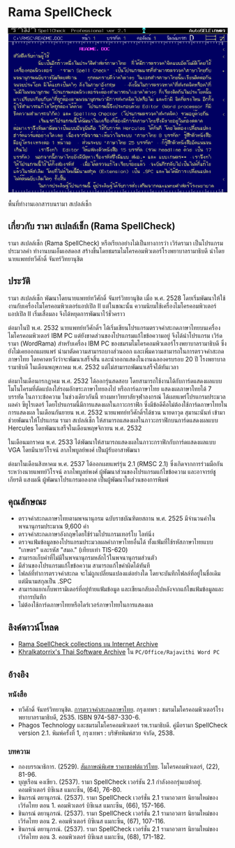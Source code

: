 # Rama SpellCheck

![Rama SpellCheck 2.1 Editor](./resources/rmsc2.1_editor.png)

พื้นที่ทำงานเอกสารบนรามา สเปลล์เช็ก

## เกี่ยวกับ รามา สเปลล์เช็ก (Rama SpellCheck)

รามา สเปลล์เช็ก (Rama SpellCheck) หรือเรียกอย่างไม่เป็นทางการว่า เวิร์ดรามา เป็นโปรแกรมประมวลคำ ทำงานบนเอ็มเอสดอส สร้างขึ้นโดยชมรมไมโครคอมพิวเตอร์โรงพยาบาลรามาธิบดี นำโดยนายแพทย์ทวีศักดิ์ จันทร์วิทยานุชิต

## ประวัติ

รามา สเปลล์เช็ก พัฒนาโดยนายแพทย์ทวีศักดิ์ จันทร์วิทยานุชิต เมื่อ พ.ศ. 2528 โดยเริ่มพัฒนาให้ใช้งานกับเครื่องไมโครคอมพิวเตอร์แอปเปิล II แต่ในขณะนั้น ความนิยมใช้เครื่องไมโครคอมพิวเตอร์แอปเปิล II เริ่มเสื่อมลง จึงได้หยุดการพัฒนาไว้ชั่วคราว

ต่อมาในปี พ.ศ. 2532 นายแพทย์ทวีศักดิ์ฯ ได้เริ่มเขียนโปรแกรมตรวจคำสะกดภาษาไทยบนเครื่องไมโครคอมพิวเตอร์  IBM PC แต่ยังขาดส่วนของโปรแกรมแก้ไขข้อความอยู่ จึงได้นำโปรแกรม เวิร์ดรามา (WordRama) สำหรับเครื่อง IBM PC ของชมรมไมโครคอมพิวเตอร์โรงพยาบาลรามาธิบดี ซึ่งยังไม่เคยออกแผยแพร่ นำมาตัดความสามารถบางส่วนออก และเพิ่มความสามารถในการตรวจคำสะกดภาษาไทย โดยคาดหวังว่าจะพัฒนาเสร็จสิ้น และนำออกแสดงในงานฉลองครบรอบ 20 ปี โรงพยาบาลรามาธิบดี ในเดือนพฤษภาคม พ.ศ. 2532 แต่ไม่สามารถพัฒนาเสร็จได้ทันเวลา

ต่อมาในเดือนกรกฎาคม พ.ศ. 2532 ได้ออกรุ่นสดสอบ โดยสามารถใช้งานได้กับการ์ดแสดงผลแบบโมโนโครมที่ดัดแปลงใส่รอมอักขระภาษาไทยลงไป  หรือการ์ดภาษาไทย แสดงผลภาษาไทยได้ 7 บรรทัด ในภาวะข้อความ  ในช่วงเดียวกันนี้ ทางมหาวิทยาลัยจุฬาลงกรณ์ ได้เผยแพร่โปรแกรมประมวลผลคำ ซียูไรเตอร์ โดยโปรแกรมนี้มีการแสดงผลในภาวะกราฟิก ซึ่งมีข้อดีคือไม่ต้องใช้การ์ดภาษาไทยในการแสดงผล  ในเดือนกันยายน พ.ศ. 2532  นายแพทย์ทวีศักดิ์ฯได้ชวน นายดาวุด  สุมานะนันท์ เข้ามาช่วยพัฒนาให้โปรแกรม รามา สเปลล์เช็ก ให้สามารถแสดงผลในภาวะกราฟิกบนการ์ดแสดงผลแบบ Hercules โดยพัฒนาเสร็จในเดือนพฤษจิกายน พ.ศ. 2532

ในเดือนมกราคม พ.ศ. 2533 ได้พัฒนาให้สามารถแสดงผลในภาวะกราฟิกกับการ์ดแสดงผลแบบ VGA โดยมีนายวิโรจน์  ลาภไพบูลย์พงศ์ เป็นผู้รับอาสาพัฒนา

ต่อมาในเดือนสิงหาคม พ.ศ. 2537 ได้ออกเผยแพร่รุ่น 2.1 (RMSC 2.1) ซึ่งเกิดจากการร่วมมือกันระหว่างนายแพทย์วิโรจน์ ลาภไพบูลย์พงศ์ ผู้พัฒนาส่วนของโปรแกรมแก้ไขข้อความ และอาจารย์ชูเกียรติ แสงมณี ผู้พัฒนาโปรแกรมอลงกต เป็นผู้พัฒนาในส่วนของการพิมพ์

## คุณลักษณะ

* ตรวจคำสะกดภาษาไทยตามพจนานุกรม ฉบับราชบัณฑิตยสถาน พ.ศ. 2525 มีจำนวนคำในพจนานุกรมประมาณ 9,600 คำ
* ตรวจคำสะกดภาษาอังกฤษโดยใช้ร่วมโปรแกรมเทอร์โบ ไลท์นิ่ง
* ตรวจแฟ้มข้อมูลของโปรแกรมประมวลผลคำภาษาไทยอื่นได้ ทั้งแฟ้มที่ใช้รหัสภาษาไทยแบบ "เกษตร" และรหัส "สมอ." (เทียบเท่า TIS-620)
* สามารถเก็บคำที่ไม่มีในพจนานุกรมหลักไว้ในพจนานุกรมส่วนตัว
* มีส่วนของโปรแกรมแก้ไขข้อความ สามารถแก้ไขคำผิดได้ทันที
* ไฟลล์ที่ทำการตรวจคำสะกด จะไม่ถูกเปลี่ยนแปลงแต่อย่างใด โดยจะบันทึกไฟลล์ที่อยู่ในชื่อเดิม แต่มีนามสกุลเป็น .SPC
* สามารถแยกเก็บพารามิเตอร์ที่อยู่ท้ายแฟ้มข้อมูล และเขียนกลับลงไปหลังจากแก้ไขแฟ้มข้อมูลและทำการบันทึก
* ไม่ต้องใช้การ์ดภาษาไทยหรือไดร์เวอร์ภาษาไทยในการแสดงผล

## ลิงค์ดาวน์โหลด

* [Rama SpellCheck collections บน Internet Archive](https://archive.org/details/rama-spell-check)
* [Khralkatorrix's Thai Software Archive](https://mega.nz/folder/n9MDlbhB#33wlBLjLgh_tTo7NVkcxRQ) ใน `PC/Office/Rajavithi Word PC`

## อ้างอิง

### หนังสือ

* ทวีศักดิ์ จันทร์วิทยานุชิต. [การตรวจคำสะกดภาษาไทย](https://archive.org/details/rama-spell-check-1.04-manual). กรุงเทพฯ : ชมรมไมโครคอมพิวเตอร์โรงพยาบาลรามาธิบดี, 2535. ISBN 974-587-330-6.
* Phagos Technology และชมรมไมโครคอมพิวเตอร์ รพ.รามาธิบดี. คู่มือรามา SpellCheck version 2.1. พิมพ์ครั้งที่ 1, กรุงเทพฯ : บริษัทพิมพ์สวย จำกัด, 2538.

### บทความ

* กองบรรณาธิการ. (2529). [สัมภาษณ์พิเศษ ราคาซอฟต์แวร์ไทย](https://archive.org/details/micro-computer-magazine/2529/022/MICM_000_022_P081-096). ไมโครคอมพิวเตอร์, (22), 81-96.
* บุญเรือน คงเขียว. (2537). รามา SpellCheck เวอร์ชัน 2.1 กำลังออกรุ่นเบต้าอยู่. คอมพิวเตอร์ บิซิเนส แมกะซีน, (64), 76-80.
* ชินกรณ์ ตยานุกรณ์. (2537). รามา SpellCheck เวอร์ชั่น 2.1 รามาอวตาร นิยามใหม่ของเวิร์ดไทย ตอน 1. คอมพิวเตอร์ บิซิเนส แมกะซีน, (66), 157-166.
* ชินกรณ์ ตยานุกรณ์. (2537). รามา SpellCheck เวอร์ชั่น 2.1 รามาอวตาร นิยามใหม่ของเวิร์ดไทย ตอน 2. คอมพิวเตอร์ บิซิเนส แมกะซีน, (67), 107-116.
* ชินกรณ์ ตยานุกรณ์. (2537). รามา SpellCheck เวอร์ชั่น 2.1 รามาอวตาร นิยามใหม่ของเวิร์ดไทย ตอน 3. คอมพิวเตอร์ บิซิเนส แมกะซีน, (68), 171-182.
